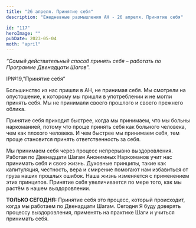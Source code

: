 ```yaml
---
title: "26 апреля. Принятие себя"
description: "Ежедневные размышления АН - 26 апреля. Принятие себя"

id: "117"
heroImage: ""
pubDate: 2023-05-04
moth: "april"
---
```


_“Самый действительный способ принять себя – работать по Программе Двенадцати
Шагов”._

IP№19,”Принятие себя”

Большинство из нас пришли в АН, не принимая себя. Мы смотрели на опустошение,
к которому мы пришли в употреблении и не могли принять себя. Мы не принимали
своего прошлого и своего прежнего облика.

Принятие себя приходит быстрее, когда мы принимаем, что мы больны наркоманией,
потому что проще принять себя как больного человека, чем как плохого человека.
И чем быстрее мы принимаем себя, тем проще становится принять ответственность
за себя.

Мы принимаем себя через процесс непрерывно выздоровления. Работая по
Двенадцати Шагам Анонимных Наркоманов учит нас принимать себя и свою жизнь.
Духовные принципы, такие как капитуляция, честность, вера и смирение помогают
нам избавиться от груза наших прошлых ошибок. Наша жизнь изменяется с
применением этих принципов. Принятие себя увеличивается по мере того, как мы
растём в нашем выздоровлении.

**ТОЛЬКО СЕГОДНЯ:** Принятие себя это процесс, который происходит, когда мы
работаем по Двенадцати Шагам. Сегодня Я буду доверять процессу выздоровления,
применять на практике Шаги и учиться принимать себя.

